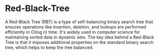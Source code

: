 # Red-Black-Tree
  A Red-Black Tree (RBT) is a type of self-balancing binary search tree that ensures operations like insertion, deletion, and lookups are performed efficiently in       O(log n) time. It's widely used in computer science for maintaining sorted data in dynamic sets. The key idea behind a Red-Black Tree is that it imposes additional    properties on the standard binary search tree, which helps to keep the tree balanced.
